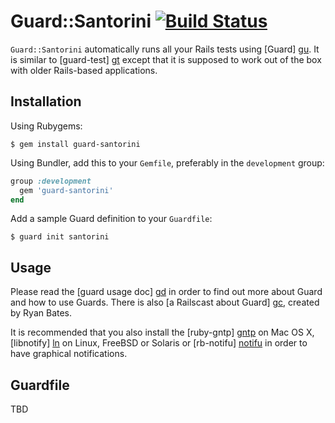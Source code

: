 # Guard::Santorini [![Build Status](https://secure.travis-ci.org/xhr/guard-santorini.png)](http://travis-ci.org/#!/xhr/guard-santorini)

`Guard::Santorini` automatically runs all your Rails tests using [Guard] [gu]. 
It is similar to [guard-test] [gt] except that it is supposed to work out of
the box with older Rails-based applications.

[gu]: https://github.com/guard/guard
[gt]: https://github.com/guard/guard-test


## Installation

Using Rubygems:

    $ gem install guard-santorini

Using Bundler, add this to your `Gemfile`, preferably in the `development` group:

```ruby
group :development
  gem 'guard-santorini'
end
```

Add a sample Guard definition to your `Guardfile`:

    $ guard init santorini


## Usage

Please read the [guard usage doc] [gd] in order to find out more about Guard and 
how to use Guards. There is also [a Railscast about Guard] [gc], created by Ryan
Bates.

[gd]: https://github.com/guard/guard/blob/master/README.md
[gc]: http://railscasts.com/episodes/264-guard

It is recommended that you also install the [ruby-gntp] [gntp] on Mac OS X,
[libnotify] [ln] on Linux, FreeBSD or Solaris or [rb-notifu] [notifu] in order
to have graphical notifications.

[gntp]: https://rubygems.org/gems/ruby_gntp
[ln]: https://rubygems.org/gems/libnotify
[notifu]: https://rubygems.org/gems/rb-notifu


## Guardfile

TBD
